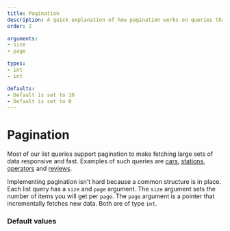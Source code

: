 ```yaml
---
title: Pagination
description: A quick explanation of how pagination works on queries that support it
order: 2

arguments:
- size
- page

types:
- int
- int

defaults:
- Default is set to 10
- Default is set to 0
---
```


# Pagination
Most of our list queries support pagination to make fetching large sets of data responsive and fast. Examples of such queries are [cars](/API-Reference/Cars/query-cars), [stations](/API-Reference/Stations/query-stations), [operators](/API-Reference/Stations/query-operators) and [reviews](/API-Reference/Stations/query-station-reviews). 

Implementing pagination isn't hard because a common structure is in place. Each list query has a `size` and `page` argument. The `size` argument sets the number of items you will get per `page`. The `page` argument is a pointer that incrementally fetches new data. Both are of type `int`.

### Default values
<c-table :argument="arguments" :type="types" :default="defaults"></c-table>